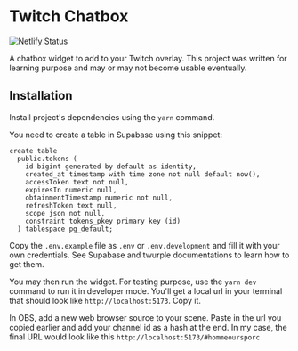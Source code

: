 # Twitch Chatbox

[![Netlify Status](https://api.netlify.com/api/v1/badges/42e0fbdf-f23b-45dc-a2eb-9146c2e51501/deploy-status)](https://app.netlify.com/sites/hop-twitch/deploys)

A chatbox widget to add to your Twitch overlay.
This project was written for learning purpose and may or may not become usable eventually.

## Installation

Install project's dependencies using the `yarn` command.

You need to create a table in Supabase using this snippet:
```
create table
  public.tokens (
    id bigint generated by default as identity,
    created_at timestamp with time zone not null default now(),
    accessToken text not null,
    expiresIn numeric null,
    obtainmentTimestamp numeric not null,
    refreshToken text null,
    scope json not null,
    constraint tokens_pkey primary key (id)
  ) tablespace pg_default;
```

Copy the `.env.example` file as `.env` or `.env.development` and fill it with your own credentials.
See Supabase and twurple documentations to learn how to get them.

You may then run the widget. For testing purpose, use the `yarn dev` command to run it in developer mode.
You'll get a local url in your terminal that should look like `http://localhost:5173`. Copy it.

In OBS, add a new web browser source to your scene. Paste in the url you copied earlier and add your channel id as a hash at the end.
In my case, the final URL would look like this `http://localhost:5173/#hommeoursporc`
